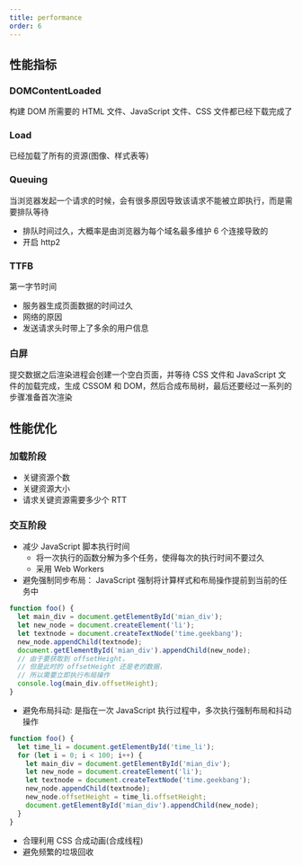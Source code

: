 ```yaml
---
title: performance
order: 6
---
```


## 性能指标

### DOMContentLoaded

构建 DOM 所需要的 HTML 文件、JavaScript 文件、CSS 文件都已经下载完成了

### Load

已经加载了所有的资源(图像、样式表等)

### Queuing

当浏览器发起一个请求的时候，会有很多原因导致该请求不能被立即执行，而是需要排队等待

- 排队时间过久，大概率是由浏览器为每个域名最多维护 6 个连接导致的
- 开启 http2

### TTFB

第一字节时间

- 服务器生成页面数据的时间过久
- 网络的原因
- 发送请求头时带上了多余的用户信息

### 白屏

提交数据之后渲染进程会创建一个空白页面，并等待 CSS 文件和 JavaScript 文件的加载完成，生成 CSSOM 和 DOM，然后合成布局树，最后还要经过一系列的步骤准备首次渲染

## 性能优化

### 加载阶段

- 关键资源个数
- 关键资源大小
- 请求关键资源需要多少个 RTT

### 交互阶段

- 减少 JavaScript 脚本执行时间
  - 将一次执行的函数分解为多个任务，使得每次的执行时间不要过久
  - 采用 Web Workers
- 避免强制同步布局： JavaScript 强制将计算样式和布局操作提前到当前的任务中

```js
function foo() {
  let main_div = document.getElementById('mian_div');
  let new_node = document.createElement('li');
  let textnode = document.createTextNode('time.geekbang');
  new_node.appendChild(textnode);
  document.getElementById('mian_div').appendChild(new_node);
  // 由于要获取到 offsetHeight，
  // 但是此时的 offsetHeight 还是老的数据，
  // 所以需要立即执行布局操作
  console.log(main_div.offsetHeight);
}
```

- 避免布局抖动: 是指在一次 JavaScript 执行过程中，多次执行强制布局和抖动操作

```js
function foo() {
  let time_li = document.getElementById('time_li');
  for (let i = 0; i < 100; i++) {
    let main_div = document.getElementById('mian_div');
    let new_node = document.createElement('li');
    let textnode = document.createTextNode('time.geekbang');
    new_node.appendChild(textnode);
    new_node.offsetHeight = time_li.offsetHeight;
    document.getElementById('mian_div').appendChild(new_node);
  }
}
```

- 合理利用 CSS 合成动画(合成线程)
- 避免频繁的垃圾回收
